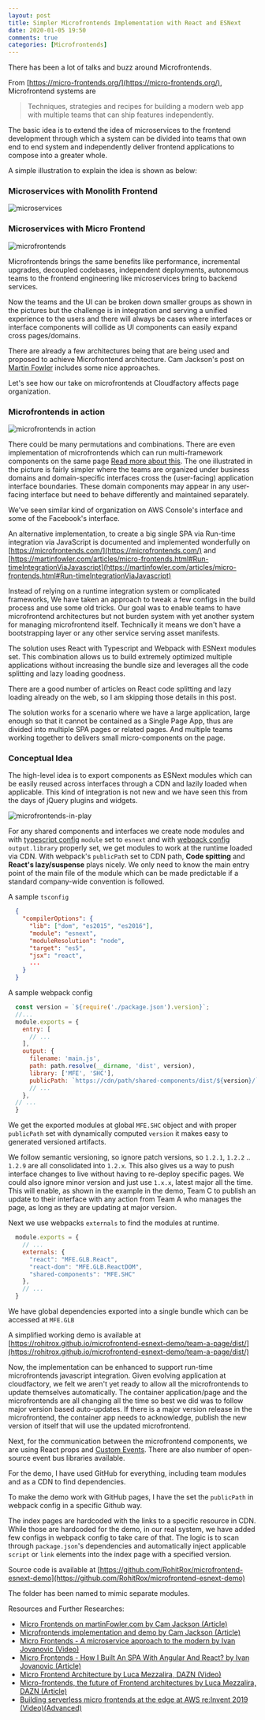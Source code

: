 ```yaml
---
layout: post
title: Simpler Microfrontends Implementation with React and ESNext
date: 2020-01-05 19:50
comments: true
categories: [Microfrontends]
---
```


There has been a lot of talks and buzz around Microfrontends.

From [https://micro-frontends.org/](https://micro-frontends.org/), Microfrontend systems are

> Techniques, strategies and recipes for building a modern web app with multiple teams that can ship features independently.

The basic idea is to extend the idea of microservices to the frontend development through which a system can be divided into teams that own end to end system and independently deliver frontend applications to compose into a greater whole.

A simple illustration to explain the idea is shown as below:

### Microservices with Monolith Frontend
![microservices](/images/microfrontends-1.png)

### Microservices with Micro Frontend
![microfrontends](/images/microfrontends-2.png)

Microfrontends brings the same benefits like performance, incremental upgrades, decoupled codebases, independent deployments, autonomous teams to the frontend engineering like microservices bring to backend services.

Now the teams and the UI can be broken down smaller groups as shown in the pictures but the challenge is in integration and serving a unified experience to the users and there will always be cases where interfaces or interface components will collide as UI components can easily expand cross pages/domains.

There are already a few architectures being that are being used and proposed to achieve Microfrontend architecture. Cam Jackson's post on [Martin Fowler](https://martinfowler.com/articles/micro-frontends.html#TheExample) includes some nice approaches.

Let's see how our take on microfrontends at Cloudfactory affects page organization.

<!-- more -->

### Microfrontends in action
![microfrontends in action](/images/microfrontends-3.png)

There could be many permutations and combinations. There are even implementation of microfrontends which can run multi-framework components on the same page [Read more about this](https://ivanjov.com/micro-frontends-how-i-built-a-spa-with-angular-and-react/). The one illustrated in the picture is fairly simpler where the teams are organized under business domains and domain-specific interfaces cross the (user-facing) application interface boundaries. These domain components may appear in any user-facing interface but need to behave differently and maintained separately.

We've seen similar kind of organization on AWS Console's interface and some of the Facebook's interface.

An alternative implementation, to create a big single SPA via Run-time integration via JavaScript is documented and implemented wonderfully on [https://microfrontends.com/](https://microfrontends.com/) and [https://martinfowler.com/articles/micro-frontends.html#Run-timeIntegrationViaJavascript](https://martinfowler.com/articles/micro-frontends.html#Run-timeIntegrationViaJavascript)

Instead of relying on a runtime integration system or complicated frameworks, We have taken an approach to tweak a few configs in the build process and use some old tricks. Our goal was to enable teams to have microfrontend architectures but not burden system with yet another system for managing microfrontend itself. Technically it means we don't have a bootstrapping layer or any other service serving asset manifests.

The solution uses React with Typescript and Webpack with ESNext modules set. This combination allows us to build extremely optimized multiple applications without increasing the bundle size and leverages all the code splitting and lazy loading goodness.

There are a good number of articles on React code splitting and lazy loading already on the web, so I am skipping those details in this post.

The solution works for a scenario where we have a large application, large enough so that it cannot be contained as a Single Page App, thus are divided into multiple SPA pages or related pages. And multiple teams working together to delivers small micro-components on the page.

### Conceptual Idea

The high-level idea is to export components as ESNext modules which can be easily reused across interfaces through a CDN and lazily loaded when applicable. This kind of integration is not new and we have seen this from the days of jQuery plugins and widgets.

![microfrontends-in-play](/images/microfrontends-4.png)

For any shared components and interfaces we create node modules and with [typescript config](https://www.typescriptlang.org/docs/handbook/tsconfig-json.html) `module` set to `esnext` and with [webpack config](https://webpack.js.org/configuration) `output.library` properly set, we get modules to work at the runtime loaded via CDN. With webpack's `publicPath` set to CDN path, **Code spitting** and **React's lazy/suspense** plays nicely. We only need to know the main entry point of the main file of the module which can be made predictable if a standard company-wide convention is followed.

A sample `tsconfig`

```json
  {
    "compilerOptions": {
      "lib": ["dom", "es2015", "es2016"],
      "module": "esnext",
      "moduleResolution": "node",
      "target": "es5",
      "jsx": "react",
      ...
    }
  }
```

A sample webpack config

```js
  const version = `${require('./package.json').version}`;
  //...
  module.exports = {
    entry: [
      // ...
    ],
    output: {
      filename: 'main.js',
      path: path.resolve(__dirname, 'dist', version),
      library: ['MFE', 'SHC'],
      publicPath: `https://cdn/path/shared-components/dist/${version}/`,
      // ...
    },
  // ...
  }

```

We get the exported modules at global `MFE.SHC` object and with proper `publicPath` set with dynamically computed `version` it makes easy to generated versioned artifacts.

We follow semantic versioning, so ignore patch versions, so `1.2.1`, `1.2.2` .. `1.2.9` are all consolidated into `1.2.x`. This also gives us a way to push interface changes to live without having to re-deploy specific pages. We could also ignore minor version and just use `1.x.x`, latest major all the time. This will enable, as shown in the example in the demo, Team C to publish an update to their interface with any action from Team A who manages the page, as long as they are updating at major version.

Next we use webpacks `externals` to find the modules at runtime.

```js
  module.exports = {
    // ...
    externals: {
      "react": "MFE.GLB.React",
      "react-dom": "MFE.GLB.ReactDOM",
      "shared-components": "MFE.SHC"
    },
    // ...
  }

```

We have global dependencies exported into a single bundle which can be accessed at `MFE.GLB`

A simplified working demo is available at [https://rohitrox.github.io/microfrontend-esnext-demo/team-a-page/dist/](https://rohitrox.github.io/microfrontend-esnext-demo/team-a-page/dist/)

Now, the implementation can be enhanced to support run-time microfrontends javascript integration. Given evolving application at cloudfactory, we felt we aren't yet ready to allow all the microfrontends to update themselves automatically. The container application/page and the microfrontends are all changing all the time so best we did was to follow major version based auto-updates. If there is a major version release in the microfrontend, the container app needs to acknowledge, publish the new version of itself that will use the updated microfrontend.

Next, for the communication between the microfrontend components, we are using React props and [Custom Events](https://developer.mozilla.org/en-US/docs/Web/Guide/Events/Creating_and_triggering_events). There are also number of open-source event bus libraries available.

For the demo, I have used GitHub for everything, including team modules and as a CDN to find dependencies.

To make the demo work with GitHub pages, I have the set the `publicPath` in webpack config in a specific Github way.

The index pages are hardcoded with the links to a specific resource in CDN. While those are hardcoded for the demo, in our real system, we have added few configs in webpack config to take care of that. The logic is to scan through `package.json`'s dependencies and automatically inject applicable `script` or `link` elements into the index page with a specified version.

Source code is available at [https://github.com/RohitRox/microfrontend-esnext-demo](https://github.com/RohitRox/microfrontend-esnext-demo)

The folder has been named to mimic separate modules.

Resources and Further Researches:

  - [Micro Frontends on martinFowler.com by Cam Jackson (Article)](https://martinfowler.com/articles/micro-frontends.html)
  - [Microfrontends implementation and demo by Cam Jackson (Article)](https://microfrontends.com/)
  - [Micro Frontends - A microservice approach to the modern by Ivan Jovanovic (Video)](https://vimeo.com/372248526)
  - [Micro Frontends - How I Built An SPA With Angular And React? by Ivan Jovanovic (Article)](https://www.ivanjov.com/micro-frontends-how-i-built-a-spa-with-angular-and-react/)
  - [Micro Frontend Architecture by Luca Mezzalira, DAZN (Video)](https://www.youtube.com/watch?v=BuRB3djraeM)
  - [Micro-frontends, the future of Frontend architectures by Luca Mezzalira, DAZN (Article)](https://medium.com/dazn-tech/micro-frontends-the-future-of-frontend-architectures-5867ceded39a)
  - [Building serverless micro frontends at the edge at AWS re:Invent 2019 (Video)(Advanced)](https://youtube.com/watch?v=fT-5RHTtFNgs)
